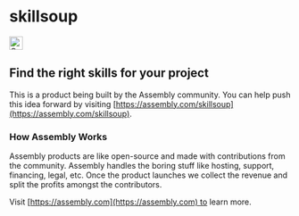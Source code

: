 # skillsoup

<a href="https://assembly.com/skillsoup/bounties?utm_campaign=assemblage&utm_source=skillsoup&utm_medium=repo_badge"><img src="https://asm-badger.herokuapp.com/skillsoup/badges/tasks.svg" height="24px" alt="Open Tasks" /></a>

## Find the right skills for your project

This is a product being built by the Assembly community. You can help push this idea forward by visiting [https://assembly.com/skillsoup](https://assembly.com/skillsoup).

### How Assembly Works

Assembly products are like open-source and made with contributions from the community. Assembly handles the boring stuff like hosting, support, financing, legal, etc. Once the product launches we collect the revenue and split the profits amongst the contributors.

Visit [https://assembly.com](https://assembly.com) to learn more.
